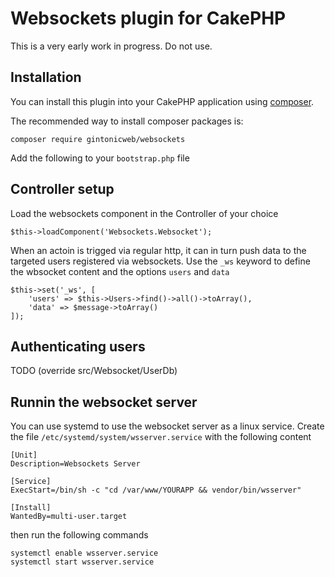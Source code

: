 # Websockets plugin for CakePHP

This is a very early work in progress. Do not use.

## Installation

You can install this plugin into your CakePHP application using [composer](http://getcomposer.org).

The recommended way to install composer packages is:

```
composer require gintonicweb/websockets
```

Add the following to your `bootstrap.php` file

## Controller setup

Load the websockets component in the Controller of your choice

```
$this->loadComponent('Websockets.Websocket');
```

When an actoin is trigged via regular http, it can in turn push data to the targeted 
users registered via websockets. Use the `_ws` keyword to define the wbsocket  content
and the options `users` and `data` 

```
$this->set('_ws', [
    'users' => $this->Users->find()->all()->toArray(),
    'data' => $message->toArray()
]);
```

## Authenticating users

TODO (override src/Websocket/UserDb)

## Runnin the websocket server

You can use systemd to use the websocket server as a linux service. Create the
file ```/etc/systemd/system/wsserver.service``` with the following content

```
[Unit]
Description=Websockets Server

[Service]
ExecStart=/bin/sh -c "cd /var/www/YOURAPP && vendor/bin/wsserver"

[Install]
WantedBy=multi-user.target
```

then run the following commands

```
systemctl enable wsserver.service
systemctl start wsserver.service
```
